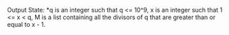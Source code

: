 Output State: *q is an integer such that q <= 10^9, x is an integer such that 1 <= x < q, M is a list containing all the divisors of q that are greater than or equal to x - 1.